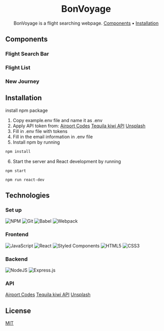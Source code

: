 <div align="center">

# BonVoyage

BonVoyage is a flight searching webpage.
[Components](#getting-started) •
[Installation](#installation)

</div>

## Components

### Flight Search Bar
### Flight List
### New Journey

## Installation

install npm package
1. Copy example.env file and name it as .env
2. Apply API token from:
    [Airport Codes](https://www.air-port-codes.com)
    [Tequila kiwi API](https://tequila-api.kiwi.com)
    [Unsplash](https://api.unsplash.com)
3. Fill in .env file with tokens
4. Fill in the email information in .env file
5. Install npm by running
```bash
npm install
```
6. Start the server and React development by running
```
npm start
```
```
npm run react-dev
```
## Technologies

### Set up
![NPM](https://img.shields.io/badge/NPM-%23000000.svg?style=for-the-badge&logo=npm&logoColor=white)
![Git](https://img.shields.io/badge/git-%23F05033.svg?style=for-the-badge&logo=git&logoColor=white)
![Babel](https://img.shields.io/badge/Babel-F9DC3e?style=for-the-badge&logo=babel&logoColor=black)
![Webpack](https://img.shields.io/badge/webpack-%238DD6F9.svg?style=for-the-badge&logo=webpack&logoColor=black)


### Frontend
![JavaScript](https://img.shields.io/badge/javascript-%23323330.svg?style=for-the-badge&logo=javascript&logoColor=%23F7DF1E)
![React](https://img.shields.io/badge/react-%2320232a.svg?style=for-the-badge&logo=react&logoColor=%2361DAFB)
![Styled Components](https://img.shields.io/badge/styled--components-DB7093?style=for-the-badge&logo=styled-components&logoColor=white)
![HTML5](https://img.shields.io/badge/html5-%23E34F26.svg?style=for-the-badge&logo=html5&logoColor=white)
![CSS3](https://img.shields.io/badge/css3-%231572B6.svg?style=for-the-badge&logo=css3&logoColor=white)

### Backend
![NodeJS](https://img.shields.io/badge/node.js-6DA55F?style=for-the-badge&logo=node.js&logoColor=white)
![Express.js](https://img.shields.io/badge/express.js-%23404d59.svg?style=for-the-badge&logo=express&logoColor=%2361DAFB)

### API
[Airport Codes](https://www.air-port-codes.com)
[Tequila kiwi API](https://tequila-api.kiwi.com)
[Unsplash](https://api.unsplash.com)



## License
[MIT](https://choosealicense.com/licenses/mit/)
